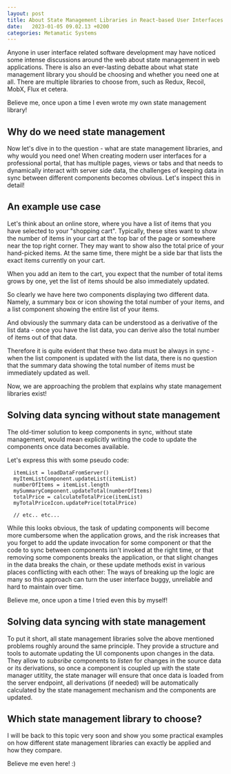 ```yaml
---
layout: post
title: About State Management Libraries in React-based User Interfaces
date:   2023-01-05 09.02.13 +0200
categories: Metamatic Systems
---
```


Anyone in user interface related software development may have noticed some intense 
discussions around the web about state management in web applications. 
There is also an ever-lasting debatte about what state management library you should be choosing
and whether you need one at all. There are multiple libraries to choose from,
such as Redux, Recoil, MobX, Flux et cetera. 

Believe me, once upon a time I even wrote my own state management library!

## Why do we need state management

Now let's dive in to the question - what are state management libraries,
and why would you need one! When creating modern user interfaces for a professional
portal, that has multiple pages, views or tabs and that needs to dynamically
interact with server side data, the challenges of keeping data in sync
between different components becomes obvious. Let's inspect this in detail! 

## An example use case

Let's think about an online store, where you have a list of items that
you have selected to your "shopping cart". Typically, 
these sites want to show the number of items in your cart at the top bar of the page 
or somewhere near the top right corner. They may want to show also the 
total price of your hand-picked items. At the same time,
there might be a side bar that lists the exact items currently on your 
cart. 

When you add an item to the cart, you expect that the number of total
items grows by one, yet the list of items should be also immediately updated.

So clearly we have here two components displaying two different data. Namely,
a summary box or icon showing the total number of your items,
and a list component showing the entire list of your items.

And obviously the summary data can be understood as a derivative of the list data - 
once you have the list data, you can derive also the total number of items out of that data. 

Therefore it is quite evident that these two data must be always in sync - 
when the list component is updated with the list data, there is no question that
the summary data showing the total number of items must be immediately updated as well.

Now, we are approaching the problem that explains why state management libraries
exist!

## Solving data syncing without state management 

The old-timer solution to keep components in sync, without state management,
would mean explicitly writing the code to update the components once data becomes available.

Let's express this with some pseudo code:

```
  itemList = loadDataFromServer()
  myItemListComponent.updateList(itemList)
  numberOfItems = itemList.length
  mySummaryComponent.updateTotal(numberOfItems)
  totalPrice = calculateTotalPrice(itemList)
  myTotalPriceIcon.updatePrice(totalPrice)
  
  // etc.. etc...
```

While this looks obvious, the task of updating components will become more cumbersome
when the application grows, and the risk increases that you forget to add the update invocation
for some component or that the code to sync between components isn't invoked at the right time,
or that removing some components breaks the application, or that slight changes in the data
breaks the chain, or these update methods exist in various places conflicting with each other:
The ways of breaking up the logic are many so this approach can turn the user interface
buggy, unreliable and hard to maintain over time.

Believe me, once upon a time I tried even this by myself!

## Solving data syncing with state management

To put it short, all state management libraries solve the above mentioned problems roughly
around the same principle. They provide a structure and tools to automate updating the UI
components upon changes in the data. They allow to *subsribe* components to *listen* for changes in 
the source data or its derivations, so once a component is coupled up with the state manager utitlity,
the state manager will ensure that once data is loaded from the server endpoint, 
all derivations (if needed) will be automatically calculated by the state management mechanism
and the components are updated.

## Which state management library to choose?

I will be back to this topic very soon and show you some practical examples 
on how different state management libraries can exactly be applied and how they compare.

Believe me even here! :)
